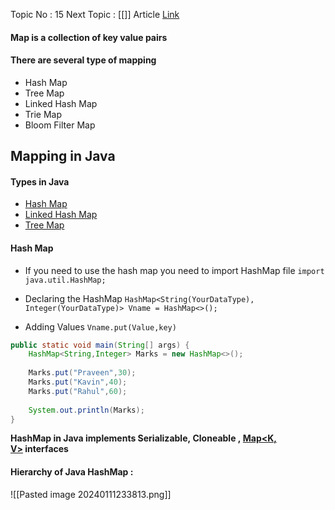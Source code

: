 Topic No : 15
Next Topic : [[]]
Article [Link](https://www.geeksforgeeks.org/introduction-to-map-data-structure-and-algorithm-tutorials/)

#### Map is a collection of key value pairs

#### There are several type of mapping 
- Hash Map
- Tree Map
- Linked Hash Map
- Trie Map
- Bloom Filter Map

## Mapping in Java

#### Types in Java
- [Hash Map](https://www.geeksforgeeks.org/linkedhashmap-class-in-java/)
- [Linked Hash Map](https://www.geeksforgeeks.org/linkedhashmap-class-in-java/)
- [Tree Map](https://www.geeksforgeeks.org/linkedhashmap-class-in-java/)
#### Hash Map

- If you need to use the hash map you need to import HashMap file
	``import java.util.HashMap;``

- Declaring the HashMap 
	``HashMap<String(YourDataType), Integer(YourDataType)> Vname = HashMap<>();`` 

- Adding Values 
	``Vname.put(Value,key)``

```Java
public static void main(String[] args) {  
    HashMap<String,Integer> Marks = new HashMap<>();  
    
    Marks.put("Praveen",30);  
    Marks.put("Kavin",40);  
    Marks.put("Rahul",60);  
    
    System.out.println(Marks);  
}
```

**HashMap in Java implements Serializable, Cloneable , [Map<K, V>](https://www.geeksforgeeks.org/map-interface-java-examples/) interfaces**

#### Hierarchy of Java HashMap : 

![[Pasted image 20240111233813.png]]

